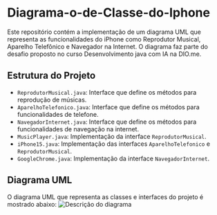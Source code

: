 # Diagrama-o-de-Classe-do-Iphone

Este repositório contém a implementação de um diagrama UML que representa as funcionalidades do iPhone como Reprodutor Musical, Aparelho Telefônico e Navegador na Internet. O diagrama faz parte do desafio proposto no curso Desenvolvimento java com IA na DIO.me.

## Estrutura do Projeto

- `ReprodutorMusical.java`: Interface que define os métodos para reprodução de músicas.
- `AparelhoTelefonico.java`: Interface que define os métodos para funcionalidades de telefone.
- `NavegadorInternet.java`: Interface que define os métodos para funcionalidades de navegação na internet.
- `MusicPlayer.java`: Implementação da interface `ReprodutorMusical`.
- `iPhone15.java`: Implementação das interfaces `AparelhoTelefonico` e `ReprodutorMusical`.
- `GoogleChrome.java`: Implementação da interface `NavegadorInternet`.

## Diagrama UML

O diagrama UML que representa as classes e interfaces do projeto é mostrado abaixo:
![Descrição do diagrama](https://github.com/GilcimarMoraes/Diagrama-o-de-Classe-do-Iphone/blob/main/Diagrama%C3%A7ao%20de%20classe%20do%20Iphone.png)


